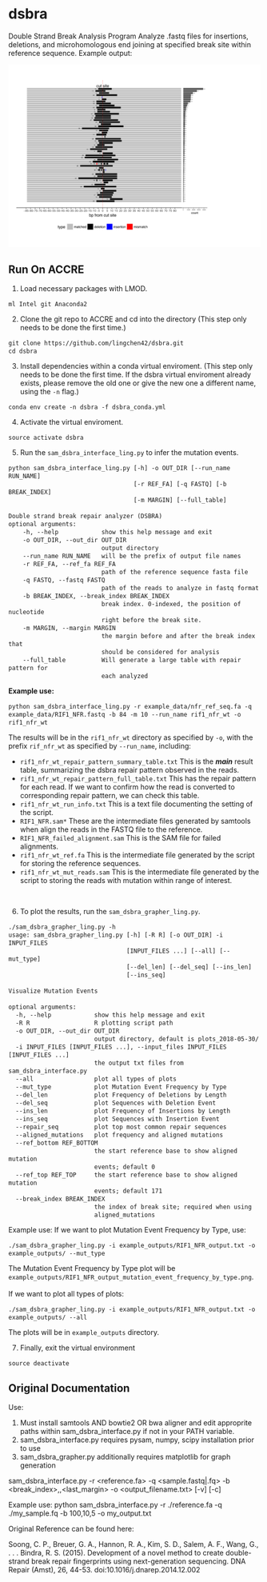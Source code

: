 # dsbra
Double Strand Break Analysis Program
Analyze .fastq files for insertions, deletions, and microhomologous end joining at specified break site within reference sequence. Example output:
<p align="center">
  <img src="https://github.com/lingchen42/dsbra/blob/master/example_plots/test_run_repair_pattern_summary_table_aligned_mutations.png"/>
</p>

## Run On ACCRE
1. Load necessary packages with LMOD.
```
ml Intel git Anaconda2
```
2. Clone the git repo to ACCRE and cd into the directory (This step only needs to be done the first time.)
```
git clone https://github.com/lingchen42/dsbra.git
cd dsbra
```
3. Install dependencies within a conda virtual enviroment. (This step only needs to be done the first time. If the dsbra virtual enviroment already exists, please remove the old one or give the new one a different name, using the `-n` flag.)
```
conda env create -n dsbra -f dsbra_conda.yml
```
4. Activate the virtual enviroment.
```
source activate dsbra
```
5. Run the `sam_dsbra_interface_ling.py` to infer the mutation events. 
```
python sam_dsbra_interface_ling.py [-h] -o OUT_DIR [--run_name RUN_NAME]
                                   [-r REF_FA] [-q FASTQ] [-b BREAK_INDEX]
                                   [-m MARGIN] [--full_table]

Double strand break repair analyzer (DSBRA)
optional arguments:
    -h, --help            show this help message and exit
    -o OUT_DIR, --out_dir OUT_DIR
                          output directory
    --run_name RUN_NAME   will be the prefix of output file names
    -r REF_FA, --ref_fa REF_FA
                          path of the reference sequence fasta file
    -q FASTQ, --fastq FASTQ
                          path of the reads to analyze in fastq format
    -b BREAK_INDEX, --break_index BREAK_INDEX
                          break index. 0-indexed, the position of nucleotide
                          right before the break site.
    -m MARGIN, --margin MARGIN
                          the margin before and after the break index that
                          should be considered for analysis
    --full_table          Will generate a large table with repair pattern for
                          each analyzed
```
**Example use:**
```
python sam_dsbra_interface_ling.py -r example_data/nfr_ref_seq.fa -q example_data/RIF1_NFR.fastq -b 84 -m 10 --run_name rif1_nfr_wt -o rif1_nfr_wt
```

The results will be in the `rif1_nfr_wt` directory as specified by `-o`,  with the prefix `rif_nfr_wt` as specified by `--run_name`, including:
- `rif1_nfr_wt_repair_pattern_summary_table.txt` This is the **_main_** result table, summarizing the dsbra repair pattern observed in the reads. 
- `rif1_nfr_wt_repair_pattern_full_table.txt` This has the repair pattern for each read. If we want to confirm how the read is converted to corresponding repair pattern, we can check this table.
- `rif1_nfr_wt_run_info.txt` This is a text file documenting the setting of the script.
- `RIF1_NFR.sam*` These are the intermediate files generated by samtools when align the reads in the FASTQ file to the reference.
- `RIF1_NFR_failed_alignment.sam` This is the SAM file for failed alignments.
- `rif1_nfr_wt_ref.fa` This is the intermediate file generated by the script for storing the reference sequences.
- `rif1_nfr_wt_mut_reads.sam` This is the intermediate file generated by the script to storing the reads with mutation within range of interest.
<br>

6. To plot the results, run the `sam_dsbra_grapher_ling.py`.
```
./sam_dsbra_grapher_ling.py -h
usage: sam_dsbra_grapher_ling.py [-h] [-R R] [-o OUT_DIR] -i INPUT_FILES
                                 [INPUT_FILES ...] [--all] [--mut_type]
                                 [--del_len] [--del_seq] [--ins_len]
                                 [--ins_seq]

Visualize Mutation Events

optional arguments:
  -h, --help            show this help message and exit
  -R R                  R plotting script path
  -o OUT_DIR, --out_dir OUT_DIR
                        output directory, default is plots_2018-05-30/
  -i INPUT_FILES [INPUT_FILES ...], --input_files INPUT_FILES
[INPUT_FILES ...]
                        the output txt files from sam_dsbra_interface.py
  --all                 plot all types of plots
  --mut_type            plot Mutation Event Frequency by Type
  --del_len             plot Frequency of Deletions by Length
  --del_seq             plot Sequences with Deletion Event
  --ins_len             plot Frequency of Insertions by Length
  --ins_seq             plot Sequences with Insertion Event
  --repair_seq          plot top most common repair sequences
  --aligned_mutations   plot frequency and aligned mutations
  --ref_bottom REF_BOTTOM
                        the start reference base to show aligned mutation
                        events; default 0
  --ref_top REF_TOP     the start reference base to show aligned mutation
                        events; default 171
  --break_index BREAK_INDEX
                        the index of break site; required when using 
                        aligned_mutations  

```
Example use:
If we want to plot Mutation Event Frequency by Type, use: <br>
```
./sam_dsbra_grapher_ling.py -i example_outputs/RIF1_NFR_output.txt -o example_outputs/ --mut_type
```
The Mutation Event Frequency by Type plot will be `example_outputs/RIF1_NFR_output_mutation_event_frequency_by_type.png`. <br>
<br>
If we want to plot all types of plots: <br>
```
./sam_dsbra_grapher_ling.py -i example_outputs/RIF1_NFR_output.txt -o example_outputs/ --all
```
The plots will be in `example_outputs` directory. <br>

7. Finally, exit the virtual environment
```
source deactivate
```


## Original Documentation
Use:
1. Must install samtools AND bowtie2 OR bwa aligner and edit approprite paths within sam_dsbra_interface.py if not in your PATH variable.
2. sam_dsbra_interface.py requires pysam, numpy, scipy installation prior to use
3. sam_dsbra_grapher.py additionally requires matplotlib for graph generation

sam_dsbra_interface.py -r <reference.fa> -q <sample.fastq|.fq> -b <break_index>,<margin>,<last_margin> -o <output_filename.txt> [-v] [-c]

Example use:
python sam_dsbra_interface.py -r ./reference.fa -q ./my_sample.fq -b 100,10,5 -o my_output.txt

Original Reference can be found here:

Soong, C. P., Breuer, G. A., Hannon, R. A., Kim, S. D., Salem, A. F., Wang, G., . . . Bindra, R. S. (2015). Development of a novel method to create double-strand break repair fingerprints using next-generation sequencing. DNA Repair (Amst), 26, 44-53. doi:10.1016/j.dnarep.2014.12.002

